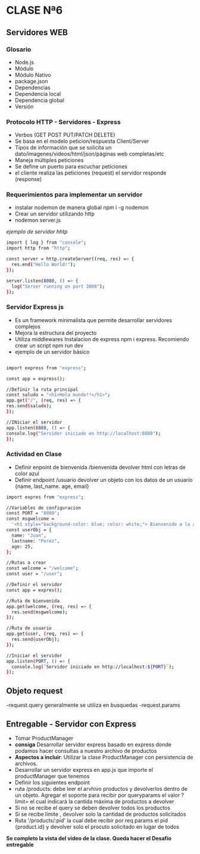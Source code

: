 # CLASE Nª6

## Servidores WEB

### Glosario

- Node.js
- Módulo
- Módulo Nativo
- package.json
- Dependencias
- Dependencia local
- Dependencia global
- Versión

### Protocolo HTTP - Servidores - Express

- Verbos (GET POST PUT/PATCH DELETE)
- Se basa en el modelo peticion/respuesta Client/Server
- Tipos de información que se solicita un dato/imagenes/videos/html/json/páginas web completas/etc
- Maneja múltiples peticiones
- Se define un puerto para escuchar peticiones
- el cliente realiza las peticiones (request) el servidor responde (response)

### Requerimientos para implementar un servidor

- instalar nodemon de manera global npm i -g nodemon
- Crear un servidor utilizando http
- nodemon server.js

_ejemplo de servidor hhtp_

```bash
import { log } from "console";
import http from "http";

const server = http.createServer((req, res) => {
  res.end("Hello World!");
});

server.listen(8080, () => {
  log("Server running on port 3000");
});
```

### Servidor Express js

- Es un framework minimalista que permite desarrollar servidores complejos
- Mejora la estructura del proyecto
- Utiliza middlewares
  Instalacion de express npm i express. Recomiendo crear un script npm run dev
- ejemplo de un servidor básico

```bash

import express from "express";

const app = express();

//Definir la ruta principal
const saludo = "<h1>Hola mundo!!</h1>";
app.get("/", (req, res) => {
res.send(saludo);
});

//INiciar el servidor
app.listen(8080, () => {
console.log("Servidor iniciado en http://localhost:8080");
});

```

### Actividad en Clase

- Definir enpoint de bienvenida /bienvenida devolver html con letras de color azul
- Definir endpoint /usuario devolver un objeto con los datos de un usuario {name, last_name. age, email}

```bash
import expres from "express";

//Variables de configuracion
const PORT = "8080";
const msgwelcome =
  '<h1 style="background-color: blue; color: white;"> Bienvenido a la aplicación</h1>';
const userObj = {
  name: "Juan",
  lastname: "Perez",
  age: 25,
};

//Rutas a crear
const welcome = "/welcome";
const user = "/user";

//Definir el servidor
const app = expres();

//Ruta de bienvenida
app.get(welcome, (req, res) => {
  res.send(msgwelcome);
});

//Ruta de usuario
app.get(user, (req, res) => {
  res.send(userObj);
});

//Iniciar el servidor
app.listen(PORT, () => {
  console.log(`Servidor iniciado en http://localhost:${PORT}`);
});
```

## Objeto request

-request.query
generalmente se utiliza en busquedas
-request.params

## Entregable - Servidor con Express

- Tomar ProductManager
- **consiga** Desarrollar servidor express basado en express donde podamos hacer consultas a nuestro archivo de productos
- **Aspectos a incluir**: Utilizar la clase ProductManager con persistencia de archivos.
- Desarrollar un servidor express en app.js que importe el productManager que tenemos
- Definir los siguientes endpoint
- ruta /products: debe leer el arvhivo productos y devolverlos dentro de un objeto. Agregar el soporte para recibir por queryparams el valor ?limit= el cual indicará la cantida máxima de productos a devolver
- Si no se recibe el query se deben devolver todos los productos
- Si se recibe límite , devolver solo la cantidad de productos solicitados
- Ruta '/products/:pid' la cual debe recibir por req.params el pid {product.id} y devolver solo el procuto solicitado en lugar de todos

**Se completo la vista del video de la clase. Queda hacer el Desafio entregable**
